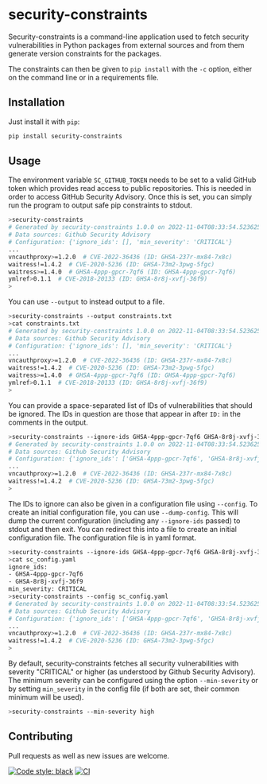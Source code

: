 # security-constraints

Security-constraints is a command-line application used
to fetch security vulnerabilities in Python packages from
external sources and from them generate version constraints
for the packages.

The constraints can then be given to `pip install` with the `-c` option,
either on the command line or in a requirements file.

## Installation

Just install it with `pip`:
```bash
pip install security-constraints
```

## Usage

The environment variable `SC_GITHUB_TOKEN` needs to be set
to a valid GitHub token which provides read access to public
repositories. This is needed in order to access GitHub Security
Advisory. Once this is set, you can simply run the program to
output safe pip constraints to stdout.

```bash
>security-constraints
# Generated by security-constraints 1.0.0 on 2022-11-04T08:33:54.523625Z
# Data sources: Github Security Advisory
# Configuration: {'ignore_ids': [], 'min_severity': 'CRITICAL'}
...
vncauthproxy>=1.2.0  # CVE-2022-36436 (ID: GHSA-237r-mx84-7x8c)
waitress!=1.4.2  # CVE-2020-5236 (ID: GHSA-73m2-3pwg-5fgc)
waitress>=1.4.0  # GHSA-4ppp-gpcr-7qf6 (ID: GHSA-4ppp-gpcr-7qf6)
ymlref>0.1.1  # CVE-2018-20133 (ID: GHSA-8r8j-xvfj-36f9)
>
```

You can use `--output` to instead output to a file.

```bash
>security-constraints --output constraints.txt
>cat constraints.txt
# Generated by security-constraints 1.0.0 on 2022-11-04T08:33:54.523625Z
# Data sources: Github Security Advisory
# Configuration: {'ignore_ids': [], 'min_severity': 'CRITICAL'}
...
vncauthproxy>=1.2.0  # CVE-2022-36436 (ID: GHSA-237r-mx84-7x8c)
waitress!=1.4.2  # CVE-2020-5236 (ID: GHSA-73m2-3pwg-5fgc)
waitress>=1.4.0  # GHSA-4ppp-gpcr-7qf6 (ID: GHSA-4ppp-gpcr-7qf6)
ymlref>0.1.1  # CVE-2018-20133 (ID: GHSA-8r8j-xvfj-36f9)
>
```

You can provide a space-separated list of IDs of vulnerabilities that
should be ignored. The IDs in question are those that appear in after
`ID:` in the comments in the output.

```bash
>security-constraints --ignore-ids GHSA-4ppp-gpcr-7qf6 GHSA-8r8j-xvfj-36f9
# Generated by security-constraints 1.0.0 on 2022-11-04T08:33:54.523625Z
# Data sources: Github Security Advisory
# Configuration: {'ignore_ids': ['GHSA-4ppp-gpcr-7qf6', 'GHSA-8r8j-xvfj-36f9'], 'min_severity': 'CRITICAL'}
...
vncauthproxy>=1.2.0  # CVE-2022-36436 (ID: GHSA-237r-mx84-7x8c)
waitress!=1.4.2  # CVE-2020-5236 (ID: GHSA-73m2-3pwg-5fgc)
>
```

The IDs to ignore can also be given in a configuration file using `--config`.
To create an initial configuration file, you can use `--dump-config`. This
will dump the current configuration (including any `--ignore-ids` passed) to
stdout and then exit. You can redirect this into a file to create an
initial configuration file. The configuration file is in yaml format.

```bash
>security-constraints --ignore-ids GHSA-4ppp-gpcr-7qf6 GHSA-8r8j-xvfj-36f9 --dump-config > sc_config.yaml
>cat sc_config.yaml
ignore_ids:
- GHSA-4ppp-gpcr-7qf6
- GHSA-8r8j-xvfj-36f9
min_severity: CRITICAL
>security-constraints --config sc_config.yaml
# Generated by security-constraints 1.0.0 on 2022-11-04T08:33:54.523625Z
# Data sources: Github Security Advisory
# Configuration: {'ignore_ids': ['GHSA-4ppp-gpcr-7qf6', 'GHSA-8r8j-xvfj-36f9'], 'min_severity': 'CRITICAL'}
...
vncauthproxy>=1.2.0  # CVE-2022-36436 (ID: GHSA-237r-mx84-7x8c)
waitress!=1.4.2  # CVE-2020-5236 (ID: GHSA-73m2-3pwg-5fgc)
>
```

By default, security-constraints fetches all security vulnerabilities with
severity "CRITICAL" or higher (as understood by Github Security Advisory).
The minimum severity can be configured using the option `--min-severity` or
by setting `min_severity` in the config file (if both are set, their common
minimum will be used).

```bash
>security-constraints --min-severity high
```

## Contributing
Pull requests as well as new issues are welcome.

[![Code style: black](https://img.shields.io/badge/code%20style-black-000000.svg)](https://github.com/psf/black)
[![CI](https://github.com/mam-dev/security-constraints/actions/workflows/ci.yaml/badge.svg?branch=main)](https://github.com/mam-dev/security-constraints/actions/workflows/ci.yaml)
